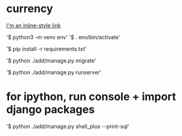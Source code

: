 # currency

[I'm an inline-style link](https://github.com/Zuzukin-dp/currency.git)

'$ python3 -m venv env'
'$ . env/bin/activate'

'$ pip install -r requirements.txt'

'$ python ./add/manage.py migrate'

'$ python ./add/manage.py runserver'

# for ipython, run console + import django packages 
'$ python ./add/manage.py shell_plus --print-sql'
